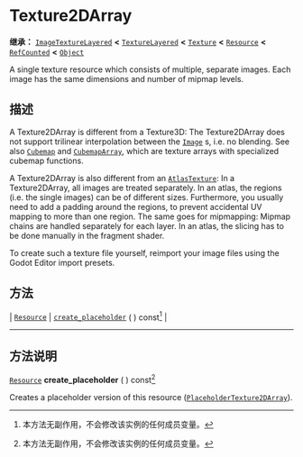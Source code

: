 <!-- ⚠ 请勿编辑本文件 ⚠ -->
<!-- 本文档使用脚本从 WeDot 引擎源码仓库生成。 -->
<!-- 生成脚本：https://github.com/WeDot-Engine/WeDot/tree/4.3/doc/tools/make_md.py； -->
<!-- 原文件：https://github.com/WeDot-Engine/WeDot/tree/4.3/doc/classes/Texture2DArray.xml。 -->

<div id="_class_texture2darray"></div>

# Texture2DArray

**继承：** [`ImageTextureLayered`](class_imagetexturelayered.md) **<** [`TextureLayered`](class_texturelayered.md) **<** [`Texture`](class_texture.md) **<** [`Resource`](class_resource.md) **<** [`RefCounted`](class_refcounted.md) **<** [`Object`](class_object.md)

A single texture resource which consists of multiple, separate images. Each image has the same dimensions and number of mipmap levels.

## 描述

A Texture2DArray is different from a Texture3D: The Texture2DArray does not support trilinear interpolation between the [`Image`](class_image.md) s, i.e. no blending. See also [`Cubemap`](class_cubemap.md) and [`CubemapArray`](class_cubemaparray.md), which are texture arrays with specialized cubemap functions.

A Texture2DArray is also different from an [`AtlasTexture`](class_atlastexture.md): In a Texture2DArray, all images are treated separately. In an atlas, the regions (i.e. the single images) can be of different sizes. Furthermore, you usually need to add a padding around the regions, to prevent accidental UV mapping to more than one region. The same goes for mipmapping: Mipmap chains are handled separately for each layer. In an atlas, the slicing has to be done manually in the fragment shader.

To create such a texture file yourself, reimport your image files using the Godot Editor import presets.

## 方法

| [`Resource`](class_resource.md) | [`create_placeholder`](#class_texture2darray_method_create_placeholder) ( ) const[^const] |

<!-- rst-class:: classref-section-separator -->

---

## 方法说明

<div id="_class_texture2darray_method_create_placeholder"></div>

[`Resource`](class_resource.md) **create_placeholder** ( ) const[^const]<div id="class_texture2darray_method_create_placeholder"></div>

Creates a placeholder version of this resource ([`PlaceholderTexture2DArray`](class_placeholdertexture2darray.md)).

[^virtual]: 本方法通常需要用户覆盖才能生效。
[^const]: 本方法无副作用，不会修改该实例的任何成员变量。
[^vararg]: 本方法除了能接受在此处描述的参数外，还能够继续接受任意数量的参数。
[^constructor]: 本方法用于构造某个类型。
[^static]: 调用本方法无需实例，可直接使用类名进行调用。
[^operator]: 本方法描述的是使用本类型作为左操作数的有效运算符。
[^bitfield]: 这个值是由下列位标志构成位掩码的整数。
[^void]: 无返回值。
